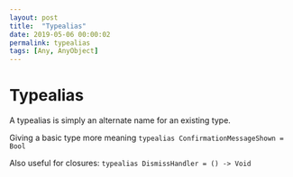 ```yaml
---
layout: post
title:  "Typealias"
date: 2019-05-06 00:00:02
permalink: typealias
tags: [Any, AnyObject]
---
```


# Typealias

A typealias is simply an alternate name for an existing type.

Giving a basic type more meaning
`typealias ConfirmationMessageShown = Bool`

Also useful for closures:
`typealias DismissHandler = () -> Void`
